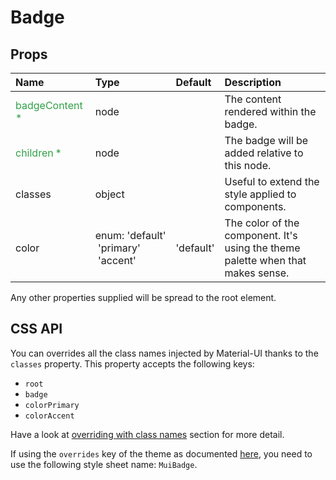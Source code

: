 <!--- This documentation is automatically generated, do not try to edit it. -->

# Badge



## Props
| Name | Type | Default | Description |
|:-----|:-----|:--------|:------------|
| <span style="color: #31a148">badgeContent *</span> | node |  | The content rendered within the badge. |
| <span style="color: #31a148">children *</span> | node |  | The badge will be added relative to this node. |
| classes | object |  | Useful to extend the style applied to components. |
| color | enum:&nbsp;'default'<br>&nbsp;'primary'<br>&nbsp;'accent'<br> | 'default' | The color of the component. It's using the theme palette when that makes sense. |

Any other properties supplied will be spread to the root element.

## CSS API

You can overrides all the class names injected by Material-UI thanks to the `classes` property.
This property accepts the following keys:
- `root`
- `badge`
- `colorPrimary`
- `colorAccent`

Have a look at [overriding with class names](/customization/overrides#overriding-with-class-names)
section for more detail.

If using the `overrides` key of the theme as documented
[here](/customization/themes#customizing-all-instances-of-a-component-type),
you need to use the following style sheet name: `MuiBadge`.
